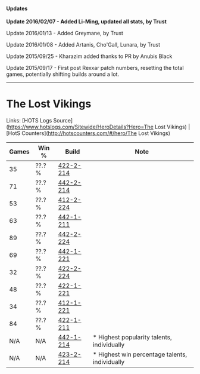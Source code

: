 #### Updates
**Update 2016/02/07 - Added Li-Ming, updated all stats, by Trust**

Update 2016/01/13 - Added Greymane, by Trust

Update 2016/01/08 - Added Artanis, Cho'Gall, Lunara, by Trust

Update 2015/09/25 - Kharazim added thanks to PR by Anubis Black

Update 2015/09/17 - First post Rexxar patch numbers, resetting the total games, potentially shifting builds around a lot.

***

# The Lost Vikings

Links: [HOTS Logs Source](https://www.hotslogs.com/Sitewide/HeroDetails?Hero=The Lost Vikings) | [HotS Counters](http://hotscounters.com/#/hero/The Lost Vikings)

Games  | Win %  | Build     | Note
-----  | -----  | -----     | ----
35     | ??.? % | [422-2-214](http://www.heroesfire.com/hots/talent-calculator/the-lost-vikings#sGE6) | 
71     | ??.? % | [442-2-214](http://www.heroesfire.com/hots/talent-calculator/the-lost-vikings#t136) | 
53     | ??.? % | [412-2-224](http://www.heroesfire.com/hots/talent-calculator/the-lost-vikings#rtpm) | 
63     | ??.? % | [442-1-211](http://www.heroesfire.com/hots/talent-calculator/the-lost-vikings#t0pR) | 
89     | ??.? % | [442-2-224](http://www.heroesfire.com/hots/talent-calculator/the-lost-vikings#t13G) | 
69     | ??.? % | [442-1-221](http://www.heroesfire.com/hots/talent-calculator/the-lost-vikings#t0pb) | 
32     | ??.? % | [422-2-224](http://www.heroesfire.com/hots/talent-calculator/the-lost-vikings#sGEG) | 
48     | ??.? % | [422-1-221](http://www.heroesfire.com/hots/talent-calculator/the-lost-vikings#sF-b) | 
34     | ??.? % | [412-1-221](http://www.heroesfire.com/hots/talent-calculator/the-lost-vikings#rta5) | 
84     | ??.? % | [422-1-211](http://www.heroesfire.com/hots/talent-calculator/the-lost-vikings#sF-R) | 
N/A    | N/A    | [442-1-214](http://www.heroesfire.com/hots/talent-calculator/the-lost-vikings#t0pU) | * Highest popularity talents, individually
N/A    | N/A    | [423-2-214](http://www.heroesfire.com/hots/talent-calculator/the-lost-vikings#sIgM) | * Highest win percentage talents, individually
